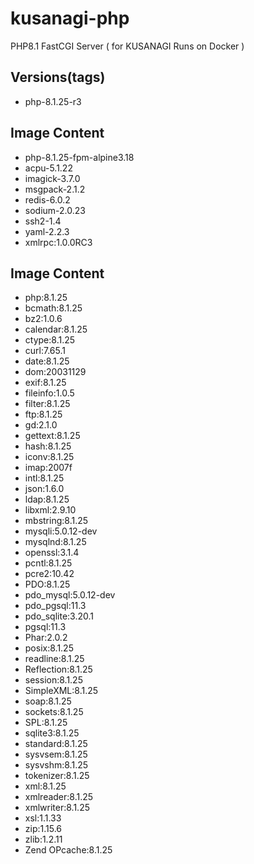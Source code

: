 # kusanagi-php
PHP8.1 FastCGI Server ( for KUSANAGI Runs on Docker )

## Versions(tags)
- php-8.1.25-r3

## Image Content
- php-8.1.25-fpm-alpine3.18
- acpu-5.1.22
- imagick-3.7.0
- msgpack-2.1.2
- redis-6.0.2
- sodium-2.0.23
- ssh2-1.4
- yaml-2.2.3
- xmlrpc:1.0.0RC3

## Image Content
- php:8.1.25
- bcmath:8.1.25
- bz2:1.0.6
- calendar:8.1.25
- ctype:8.1.25
- curl:7.65.1
- date:8.1.25
- dom:20031129
- exif:8.1.25
- fileinfo:1.0.5
- filter:8.1.25
- ftp:8.1.25
- gd:2.1.0
- gettext:8.1.25
- hash:8.1.25
- iconv:8.1.25
- imap:2007f
- intl:8.1.25
- json:1.6.0
- ldap:8.1.25
- libxml:2.9.10
- mbstring:8.1.25
- mysqli:5.0.12-dev
- mysqlnd:8.1.25
- openssl:3.1.4
- pcntl:8.1.25
- pcre2:10.42
- PDO:8.1.25
- pdo_mysql:5.0.12-dev
- pdo_pgsql:11.3
- pdo_sqlite:3.20.1
- pgsql:11.3
- Phar:2.0.2
- posix:8.1.25
- readline:8.1.25
- Reflection:8.1.25
- session:8.1.25
- SimpleXML:8.1.25
- soap:8.1.25
- sockets:8.1.25
- SPL:8.1.25
- sqlite3:8.1.25
- standard:8.1.25
- sysvsem:8.1.25
- sysvshm:8.1.25
- tokenizer:8.1.25
- xml:8.1.25
- xmlreader:8.1.25
- xmlwriter:8.1.25
- xsl:1.1.33
- zip:1.15.6
- zlib:1.2.11
- Zend OPcache:8.1.25

